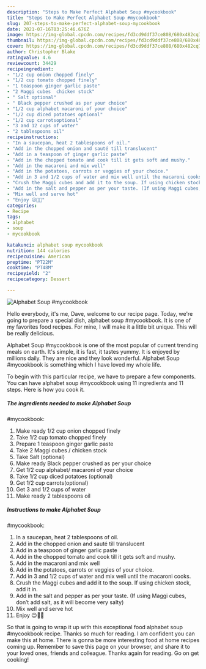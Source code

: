 ```yaml
---
description: "Steps to Make Perfect Alphabet Soup #mycookbook"
title: "Steps to Make Perfect Alphabet Soup #mycookbook"
slug: 207-steps-to-make-perfect-alphabet-soup-mycookbook
date: 2021-07-16T03:25:46.676Z
image: https://img-global.cpcdn.com/recipes/fd3cd9ddf37ce808/680x482cq70/alphabet-soup-mycookbook-recipe-main-photo.jpg
thumbnail: https://img-global.cpcdn.com/recipes/fd3cd9ddf37ce808/680x482cq70/alphabet-soup-mycookbook-recipe-main-photo.jpg
cover: https://img-global.cpcdn.com/recipes/fd3cd9ddf37ce808/680x482cq70/alphabet-soup-mycookbook-recipe-main-photo.jpg
author: Christopher Blake
ratingvalue: 4.6
reviewcount: 34429
recipeingredient:
- "1/2 cup onion chopped finely"
- "1/2 cup tomato chopped finely"
- "1 teaspoon ginger garlic paste"
- "2 Maggi cubes  chicken stock"
- " Salt optional"
- " Black pepper crushed as per your choice"
- "1/2 cup alphabet macaroni of your choice"
- "1/2 cup diced potatoes optional"
- "1/2 cup carrotsoptional"
- "3 and 12 cups of water"
- "2 tablespoons oil"
recipeinstructions:
- "In a saucepan, heat 2 tablespoons of oil."
- "Add in the chopped onion and sauté till translucent"
- "Add in a teaspoon of ginger garlic paste"
- "Add in the chopped tomato and cook till it gets soft and mushy."
- "Add in the macaroni and mix well"
- "Add in the potatoes, carrots or veggies of your choice."
- "Add in 3 and 1/2 cups of water and mix well until the macaroni cooks."
- "Crush the Maggi cubes and add it to the soup. If using chicken stock, add it in."
- "Add in the salt and pepper as per your taste. (If using Maggi cubes, don’t add salt, as it will become very salty)"
- "Mix well and serve hot"
- "Enjoy 😉👍🏻"
categories:
- Recipe
tags:
- alphabet
- soup
- mycookbook

katakunci: alphabet soup mycookbook 
nutrition: 144 calories
recipecuisine: American
preptime: "PT22M"
cooktime: "PT48M"
recipeyield: "2"
recipecategory: Dessert

---
```



![Alphabet Soup
#mycookbook](https://img-global.cpcdn.com/recipes/fd3cd9ddf37ce808/680x482cq70/alphabet-soup-mycookbook-recipe-main-photo.jpg)

Hello everybody, it's me, Dave, welcome to our recipe page. Today, we're going to prepare a special dish, alphabet soup
#mycookbook. It is one of my favorites food recipes. For mine, I will make it a little bit unique. This will be really delicious.



Alphabet Soup
#mycookbook is one of the most popular of current trending meals on earth. It's simple, it is fast, it tastes yummy. It is enjoyed by millions daily. They are nice and they look wonderful. Alphabet Soup
#mycookbook is something which I have loved my whole life.


To begin with this particular recipe, we have to prepare a few components. You can have alphabet soup
#mycookbook using 11 ingredients and 11 steps. Here is how you cook it.

<!--inarticleads1-->

##### The ingredients needed to make Alphabet Soup
#mycookbook:

1. Make ready 1/2 cup onion chopped finely
1. Take 1/2 cup tomato chopped finely
1. Prepare 1 teaspoon ginger garlic paste
1. Take 2 Maggi cubes / chicken stock
1. Take  Salt (optional)
1. Make ready  Black pepper crushed as per your choice
1. Get 1/2 cup alphabet/ macaroni of your choice
1. Take 1/2 cup diced potatoes (optional)
1. Get 1/2 cup carrots(optional)
1. Get 3 and 1/2 cups of water
1. Make ready 2 tablespoons oil




<!--inarticleads2-->

##### Instructions to make Alphabet Soup
#mycookbook:

1. In a saucepan, heat 2 tablespoons of oil.
1. Add in the chopped onion and sauté till translucent
1. Add in a teaspoon of ginger garlic paste
1. Add in the chopped tomato and cook till it gets soft and mushy.
1. Add in the macaroni and mix well
1. Add in the potatoes, carrots or veggies of your choice.
1. Add in 3 and 1/2 cups of water and mix well until the macaroni cooks.
1. Crush the Maggi cubes and add it to the soup. If using chicken stock, add it in.
1. Add in the salt and pepper as per your taste. (If using Maggi cubes, don’t add salt, as it will become very salty)
1. Mix well and serve hot
1. Enjoy 😉👍🏻




So that is going to wrap it up with this exceptional food alphabet soup
#mycookbook recipe. Thanks so much for reading. I am confident you can make this at home. There is gonna be more interesting food at home recipes coming up. Remember to save this page on your browser, and share it to your loved ones, friends and colleague. Thanks again for reading. Go on get cooking!
